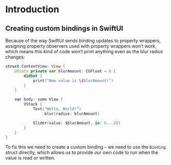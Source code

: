 # Introduction

## Creating custom bindings in SwiftUI

Because of the way SwiftUI sends binding updates to property wrappers, assigning property observers used with property wrappers won’t work, which means this kind of code won’t print anything even as the blur radius changes:

```swift
struct ContentView: View {
    @State private var blurAmount: CGFloat = 0 {
        didSet {
            print("New value is \(blurAmount)")
        }
    }

    var body: some View {
        VStack {
            Text("Hello, World!")
                .blur(radius: blurAmount)

            Slider(value: $blurAmount, in: 0...20)
        }
    }
}
```

To fix this we need to create a custom binding – we need to use the `Binding` struct directly, which allows us to provide our own code to run when the value is read or written.
